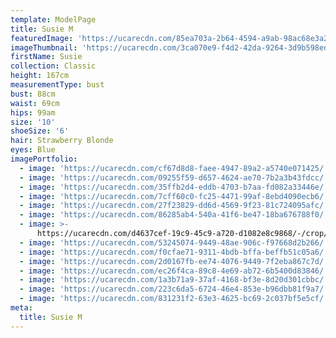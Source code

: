 ```yaml
---
template: ModelPage
title: Susie M
featuredImage: 'https://ucarecdn.com/85ea703a-2b64-4594-a9ab-98ac68e3a2b2/'
imageThumbnail: 'https://ucarecdn.com/3ca070e9-f4d2-42da-9264-3d9b598edbbf/-/preview/'
firstName: Susie
collection: Classic
height: 167cm
measurementType: bust
bust: 88cm
waist: 69cm
hips: 99am
size: '10'
shoeSize: '6'
hair: Strawberry Blonde
eyes: Blue
imagePortfolio:
  - image: 'https://ucarecdn.com/cf67d8d8-faee-4947-89a2-a5740e071425/'
  - image: 'https://ucarecdn.com/09255f59-d657-4624-ae70-7b2a3b43fdcc/'
  - image: 'https://ucarecdn.com/35ffb2d4-eddb-4703-b7aa-fd082a33446e/'
  - image: 'https://ucarecdn.com/7cff60c0-fc25-4471-99af-8ebd4090ecb6/'
  - image: 'https://ucarecdn.com/27f23829-dd6d-4569-9f23-81c724095afc/'
  - image: 'https://ucarecdn.com/86285ab4-540a-41f6-be47-18ba676788f0/'
  - image: >-
      https://ucarecdn.com/d4637cef-19c9-45c9-a720-d1082e8c9868/-/crop/1632x1528/0,0/-/preview/
  - image: 'https://ucarecdn.com/53245074-9449-48ae-906c-f97668d2b266/'
  - image: 'https://ucarecdn.com/f0cfae71-9311-4bdb-bffa-beffb51c05a6/'
  - image: 'https://ucarecdn.com/2d0167fb-ee74-4076-9449-7f2eba867c7d/'
  - image: 'https://ucarecdn.com/ec26f4ca-89c8-4e69-ab72-6b5400d83846/'
  - image: 'https://ucarecdn.com/1a3b71a9-37af-4168-bf3e-8d20d301cbbc/'
  - image: 'https://ucarecdn.com/223c6da5-6724-46e4-853e-b96dbb81f9a7/'
  - image: 'https://ucarecdn.com/831231f2-63e3-4625-bc69-2c037bf5e5cf/'
meta:
  title: Susie M
---
```


